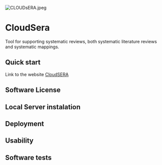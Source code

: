 ![CLOUDsERA.jpeg](https://github.com/spi-fm/CloudSERA/blob/master/CloudSERA-sm.jpeg)

# CloudSera
Tool for supporting systematic reviews, both systematic literature reviews and systematic mappings.

## Quick start
Link to the website [CloudSERA](http://slr.uca.es)

## Software License

## Local Server instalation

## Deployment

## Usability

## Software tests
